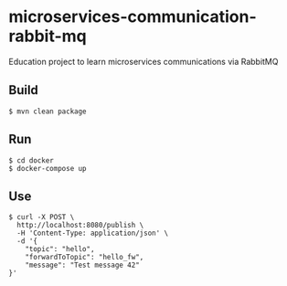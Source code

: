 # microservices-communication-rabbit-mq

Education project to learn microservices communications via RabbitMQ

## Build
```shell script
$ mvn clean package
```

## Run
```shell script
$ cd docker
$ docker-compose up 
```

## Use
```shell script
$ curl -X POST \
  http://localhost:8080/publish \
  -H 'Content-Type: application/json' \
  -d '{
	"topic": "hello",
	"forwardToTopic": "hello_fw",
	"message": "Test message 42"
}'
```